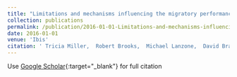 ```yaml
---
title: "Limitations and mechanisms influencing the migratory performance of soaring birds"
collection: publications
permalink: /publication/2016-01-01-Limitations-and-mechanisms-influencing-the-migratory-performance-of-soaring-birds
date: 2016-01-01
venue: 'Ibis'
citation: ' Tricia Miller,  Robert Brooks,  Michael Lanzone,  David Brandes,  Jeff Cooper,  Junior Tremblay,  Jay Wilhelm,  Adam Duerr,  Todd Katzner, &quot;Limitations and mechanisms influencing the migratory performance of soaring birds.&quot; Ibis, 2016.'
---
```

Use [Google Scholar](https://scholar.google.com/scholar?q=Limitations+and+mechanisms+influencing+the+migratory+performance+of+soaring+birds){:target="_blank"} for full citation